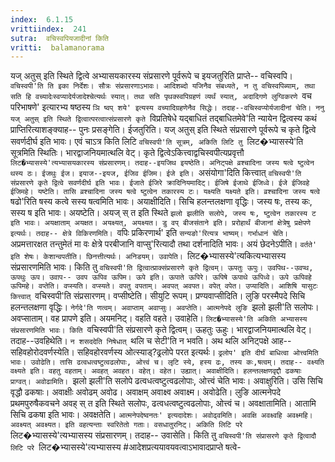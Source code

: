 ```yaml
---
index:  6.1.15
vrittiindex:  241
sutra:  वचिस्वपियजादीनां किति
vritti:  balamanorama 
---
```


यज् अतुस् इति स्थिते द्वित्वे अभ्यासयकारस्य संप्रसारणे पूर्वरूपे च इयजतुरिति प्राप्ते-- वचिस्वपि। `वचिस्वपी'ति ति इका निर्देशः। सौत्रः संप्रसारणाऽभावः। आदिशब्दो यजिनैव संबध्यते, न तु वचिस्वपिब्याम्, तथा सति हि वच्यादेःस्वप्यादेर्यजादेश्चेत्यर्थः स्यात्। तथा सति पृथक्स्वपिग्रहणं व्यर्थं स्यात्, अदादिगणे लुग्विकरणे `वच परिभाषणे' इत्यारभ्य षष्ठस्य `ञि ष्वप् शये' इत्यस्य वच्यादिग्रहणेनैव सिद्धेः। तदाह--वचिस्वप्योर्यजादीनां चेति। ननु यज् अतुस् इति स्थिते द्वित्वात्परत्वात्संप्रसारणे कृते `विप्रतिषेधे यद्बाधितं तद्बाधितमेवे'ति न्यायेन द्वित्वस्य कथं प्राप्तिरित्याशङ्क्याह-- पुनः प्रसङ्गेति। ईजतुरिति। यज् अतुस् इति स्थिते संप्रसारणे पूर्वरूपे च कृते द्वित्वे सवर्णदीर्घ इति भावः। एवं चाऽत्र किति लिटि `वचिस्वपी'ति सूत्रम्, अकिति लिटि तु `लिट�भ्यासस्ये'ति सूत्रमिति स्थितिः। भारद्वाजनियमात्थलि वेट्। कृते द्वित्वेऽकित्त्वाद्वचिस्वपीत्यप्रवृत्तौ `लिट�भ्यासस्ये'त्यभ्यासयकारस्य संप्रसारणम्। तदाह--इयजिथ इयष्ठेति। अनिट्पक्षे व्रश्चादिना जस्य षत्वे ष्टुत्वेन थस्य ठः। ईजथुः ईज। इयाज--इयज, ईजिव ईजिम। ईजे इति। `असंयोगा'दिति कित्त्वात् `वचिस्वपी'ति संप्रसारणे कृते द्वित्वे सवर्णदीर्घ इति भावः। ईजाते ईजिरे क्रादिनियमादिट्। ईजिषे ईजाथे ईजिध्वे। ईजे ईजिवहे ईजिमहे। यष्टेति। तासि व्रश्चादिना जस्य षत्वे ष्टुत्वेन तकारस्य टः। यक्ष्यति यक्ष्यते इति। व्रश्चादिना जस्य षत्वे `षढो'रिति षस्य कत्वे सस्य षत्वमिति भावः। अयाक्षीदिति। सिचि हलन्तलक्षणा वृद्धिः। जस्य षः, तस्य कः, सस्य ष इति भावः। अयष्टेति। अयज् स् त इति स्थिते `झलो झलीति सलोपे, जस्य षः, ष्टुत्वेन तकारस्य ट इति भावः। अयक्षाताम् अयक्षत। अयक्ष्यत्, अयक्ष्यत। डु वप् बीजसंताने इति। प्ररोहार्थं बीजानां क्षेत्रेषु प्रक्षेपणे इत्यर्थः। तदाह-- क्षेत्रे विकिरणमिति। `वपिः प्रकिरणार्थ' इति `सन्यङो'रित्यत्र भाष्यम्। गर्भाधानं चेति। `अप्रमत्तारक्षत तन्तुमेतं मा वः क्षेत्रे परबीजानि वाप्सु'रित्यादौ तथा दर्शनादिति भावः। अयं छेदनेऽपीति। `वर्तते' इति शेषः। केशान्वपतीति। छिनत्तीत्यर्थः। अनिडयम्। उवापेति। `लिट�भ्यासस्ये'त्यकित्यभ्यासस्य संप्रसारणमिति भावः। किति तु `वचिस्वपी'ति द्वित्वात्प्राक्संप्रसारणे कृते द्वित्वम्। ऊपतुः ऊपुः। उवपिथ--उवप्थ, ऊपथुः ऊप। उवाप-- उवप ऊपिव ऊपिम। ऊपे इति। ऊपाते ऊपिरे। ऊपिषे ऊपाथे ऊपिध्वे। ऊपे ऊपिवहे ऊपिमहे। वप्तेति। वप्स्यति। वप्स्यते। वपतु वपताम्। अवपत् अवपत। वपेत् वपेत। उप्यादिति। आशिषि यासुटः कित्त्वात् `वचिस्वपी'ति संप्रसारणम्। वप्सीष्टेति। सीयुटि रूपम्। प्रण्यवाप्सीदिति। लुङि परस्मैपदे सिचि हलन्तलक्षणा वृद्धिः। `नेर्गदे'ति णत्वम्। अवाप्ताम् अवाप्सुः। अवप्तेति। आत्मनेपदे लुङि `झलो झली'ति सलोपः। अवप्साताम्। वह प्रापणे इति। अयमनिट्। वहति वहते। उवाहेति। `लिट�भ्यासस्ये'ति अकिति अभ्यासस्य संप्रसारणमिति भावः। किति `वचिस्वपी'ति संप्रसारणे कृते द्वित्वम्। ऊहतुः ऊहुः। भारद्वाजनियमात्थलि वेट्। तदाह--उवहिथेति। `न शसददेति निषेधात् `थलि च सेटी'ति न भवति। अथ थलि अनिट्पक्षे आह--सहिवहोरोदवर्णस्येति। सहिवहोरवर्णस्य ओत्स्याड्?ढ्रलोपे परत इत्यर्थः। `ढ्रलोप' इति दीर्घं बाधित्वा ओत्त्वमिति भावः। उवोढेति। तासि ढत्वधत्वष्टुत्वढलोपाः, ओत्त्वं च। लृटि स्ये, हस्य ढः, तस्य कः,षत्वम्। तदाह-- वक्ष्यति वक्ष्यते इति। वहतु वहताम्। अवहत् अवहत। वहेत्। वहेत। उह्यात्। अवाक्षीदिति। हलन्तलक्षणवृद्दौ ढकषाः प्राग्वत्। अवोढामिति। `झलो झली'ति सलोपे ढत्वधत्वष्टुत्वढलोपाः, ओत्त्वं चेति भावः। अवाक्षुरिति। उसि सिचि वृद्धौ ढकषाः। अवाक्षीः अवोढम् अवोढ। अवाक्षम् अवाक्ष्व अवाक्ष्म। अवोढेति। लुङि आत्मनेपदे प्रथमपुरुषैकवचने अवह् स् त इति स्थिते सलोपः, ढत्वधत्वष्टुत्वढलोपाः, ओत्त्वं च। अवक्षातामिति। आतामि सिचि ढकषा इति भावः। अवक्षतेति। `आत्मनेपदेष्वनतः' इत्यदादेशः। अवोढ्वमिति। अवक्षि अवक्ष्वहि अवक्ष्महि। अवक्ष्यत् अवक्ष्यत। इति वहत्यन्ताः स्वरितेतो गताः। वसधातुरनिट्। अकिति लिटि परे `लिट�भ्यासस्ये'त्यभ्यासस्य संप्रसारणम्। तदाह-- उवासेति। किति तु `वचिस्वपी'ति संप्रासरणे कृते द्वित्वादौ लिटि परे `लिट�भ्यासस्ये'त्यभ्यासस्य #आदेशप्रत्ययावयवत्वाऽभावादप्राप्ते षत्वे-

